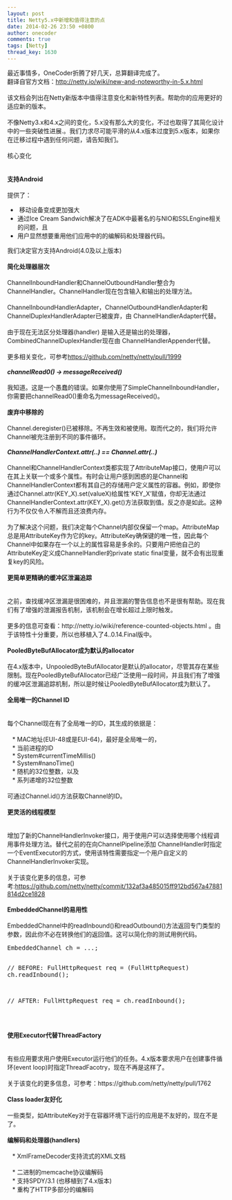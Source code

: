 ```yaml
---
layout: post
title: Netty5.x中新增和值得注意的点
date: 2014-02-26 23:50 +0800
author: onecoder
comments: true
tags: [Netty]
thread_key: 1630
---
```

<div>
	最近事情多，OneCoder折腾了好几天，总算翻译完成了。</div>
<div>
	翻译自官方文档：<a href="http://netty.io/wiki/new-and-noteworthy-in-5.x.html">http://netty.io/wiki/new-and-noteworthy-in-5.x.html</a></div>
<div>
	&nbsp;</div>
<div>
	该文档会列出在Netty新版本中值得注意变化和新特性列表。帮助你的应用更好的适应新的版本。</div>
<div>
	&nbsp;</div>
<div>
	不像Netty3.x和4.x之间的变化，5.x没有那么大的变化，不过也取得了其简化设计中的一些突破性进展.。我们力求尽可能平滑的从4.x版本过度到5.x版本，如果你在迁移过程中遇到任何问题，请告知我们。</div>
<div>
	&nbsp;</div>
<div>
	核心变化</div>
<div>
	&nbsp;</div>
<div>
	&nbsp;</div>
<div>
	<strong>支持Android</strong></div>
<div>
	&nbsp;</div>
<div>
	提供了：</div>
<ul>
	<li>
		&nbsp;移动设备变成更加强大</li>
	<li>
		通过Ice Cream Sandwich解决了在ADK中最著名的与NIO和SSLEngine相关的问题，且</li>
	<li>
		用户显然想要重用他们应用中的的编解码和处理器代码。</li>
</ul>
<div>
	我们决定官方支持Android(4.0及以上版本)</div>
<div>
	&nbsp;</div>
<div>
	<strong>简化处理器层次</strong></div>
<div>
	&nbsp;</div>
<div>
	ChannelInboundHandler和ChannelOutboundHandler整合为ChannelHandler。ChannelHandler现在包含输入和输出的处理方法。</div>
<div>
	&nbsp;</div>
<div>
	ChannelInboundHandlerAdapter，ChannelOutboundHandlerAdapter和ChannelDuplexHandlerAdapter已被废弃，由 ChannelHandlerAdapter代替。</div>
<div>
	&nbsp;</div>
<div>
	由于现在无法区分处理器(handler) 是输入还是输出的处理器，CombinedChannelDuplexHandler现在由 ChannelHandlerAppender代替。</div>
<div>
	&nbsp;</div>
<div>
	更多相关变化，可参考<a href="https://github.com/netty/netty/pull/1999">https://github.com/netty/netty/pull/1999</a></div>
<div>
	&nbsp;</div>
<div>
	<em><strong>channelRead0() &rarr; messageReceived()</strong></em></div>
<div>
	&nbsp;</div>
<div>
	我知道。这是一个愚蠢的错误。如果你使用了SimpleChannelInboundHandler，你需要把channelRead0()重命名为messageReceived()。</div>
<div>
	&nbsp;</div>
<div>
	<strong>废弃中移除的</strong></div>
<div>
	&nbsp;</div>
<div>
	Channel.deregister()已被移除。不再生效和被使用。取而代之的，我们将允许Channel被充注册到不同的事件循环。</div>
<div>
	&nbsp;</div>
<div>
	<strong><em>ChannelHandlerContext.attr(..) == Channel.attr(..)</em></strong></div>
<div>
	&nbsp;</div>
<div>
	Channel和ChannelHandlerContext类都实现了AttributeMap接口，使用户可以在其上关联一个或多个属性。有时会让用户感到困惑的是Channel和ChannelHandlerContext都有其自己的存储用户定义属性的容器。例如，即使你通过Channel.attr(KEY_X).set(valueX)给属性&#39;KEY_X&rsquo;赋值，你却无法通过ChannelHandlerContext.attr(KEY_X).get()方法获取到值。反之亦是如此。这种行为不仅仅令人不解而且还浪费内存。</div>
<div>
	&nbsp;</div>
<div>
	为了解决这个问题，我们决定每个Channel内部仅保留一个map。AttributeMap总是用AttributeKey作为它的key。AttributeKey确保键的唯一性，因此每个Channel中如果存在一个以上的属性容易是多余的。只要用户把他自己的AttributeKey定义成ChannelHandler的private static final变量，就不会有出现重复key的风险。</div>
<div>
	&nbsp;</div>
<div>
	<strong>更简单更精确的缓冲区泄漏追踪</strong></div>
<div>
	&nbsp;</div>
<div>
	&nbsp;</div>
<div>
	之前，查找缓冲区泄漏是很困难的，并且泄漏的警告信息也不是很有帮助。现在我们有了增强的泄漏报告机制，该机制会在增长超过上限时触发。</div>
<div>
	&nbsp;</div>
<div>
	更多的信息可查看：http://netty.io/wiki/reference-counted-objects.html 。由于该特性十分重要，所以也移植入了4..0.14.Final版中。</div>
<div>
	&nbsp;</div>
<div>
	<strong>PooledByteBufAllocator成为默认的allocator</strong></div>
<div>
	&nbsp;</div>
<div>
	在4.x版本中，UnpooledByteBufAllocator是默认的allocator，尽管其存在某些限制。现在PooledByteBufAllocator已经广泛使用一段时间，并且我们有了增强的缓冲区泄漏追踪机制，所以是时候让PooledByteBufAllocator成为默认了。</div>
<div>
	&nbsp;</div>
<div>
	<strong>全局唯一的Channel ID</strong></div>
<div>
	&nbsp;</div>
<div>
	&nbsp;</div>
<div>
	每个Channel现在有了全局唯一的ID，其生成的依据是：</div>
<div>
	&nbsp;</div>
<div>
	&nbsp; &nbsp;* MAC地址(EUI-48或是EUI-64)，最好是全局唯一的，</div>
<div>
	&nbsp; &nbsp;* 当前进程的ID</div>
<div>
	&nbsp; &nbsp;* System#currentTimeMillis()</div>
<div>
	&nbsp; &nbsp;* System#nanoTime()</div>
<div>
	&nbsp; &nbsp;* 随机的32位整数，以及</div>
<div>
	&nbsp; &nbsp;* 系列递增的32位整数</div>
<div>
	&nbsp;</div>
<div>
	可通过Channel.id()方法获取Channel的ID。</div>
<div>
	&nbsp;</div>
<div>
	<strong>更灵活的线程模型</strong></div>
<div>
	&nbsp;</div>
<div>
	&nbsp;</div>
<div>
	增加了新的ChannelHandlerInvoker接口，用于使用户可以选择使用哪个线程调用事件处理方法。替代之前的在向ChannelPipeline添加 ChannelHandler时指定一个EventExecutor的方式，使用该特性需要指定一个用户自定义的 ChannelHandlerInvoker实现。</div>
<div>
	&nbsp;</div>
<div>
	关于该变化更多的信息，可参考:<a href="https://github.com/netty/netty/commit/132af3a485015ff912bd567a47881814d2ce1828">https://github.com/netty/netty/commit/132af3a485015ff912bd567a47881814d2ce1828</a></div>
<div>
	&nbsp;</div>
<div>
	<strong>EmbeddedChannel的易用性</strong></div>
<div>
	&nbsp;</div>
<div>
	EmbeddedChannel中的readInbound()和readOutbound()方法返回专门类型的参数，因此你不必在转换他们的返回值。这可以简化你的测试用例代码。</div>
<div>
	<pre class="brush:java;first-line:1;pad-line-numbers:true;highlight:null;collapse:false;">
EmbeddedChannel ch = ...;

// BEFORE:
FullHttpRequest req = (FullHttpRequest) ch.readInbound();

// AFTER:
FullHttpRequest req = ch.readInbound();

</pre>
</div>
<div>
	&nbsp;</div>
<div>
	<strong>使用Executor代替ThreadFactory</strong></div>
<div>
	&nbsp;</div>
<div>
	&nbsp;</div>
<div>
	有些应用要求用户使用Executor运行他们的任务。4.x版本要求用户在创建事件循环(event loop)时指定ThreadFacotry，现在不再是这样了。</div>
<div>
	&nbsp;</div>
<div>
	关于该变化的更多信息，可参考：https://github.com/netty/netty/pull/1762</div>
<div>
	&nbsp;</div>
<div>
	<strong>Class loader友好化</strong></div>
<div>
	&nbsp;</div>
<div>
	一些类型，如AttributeKey对于在容器环境下运行的应用是不友好的，现在不是了。</div>
<div>
	&nbsp;</div>
<div>
	<strong>编解码和处理器(handlers)</strong></div>
<div>
	&nbsp;</div>
<div>
	&nbsp; &nbsp;* XmlFrameDecoder支持流式的XML文档</div>
<div>
	&nbsp;</div>
<div>
	&nbsp; &nbsp;* 二进制的memcache协议编解码</div>
<div>
	&nbsp; &nbsp;* 支持SPDY/3.1 (也移植到了4.x版本)</div>
<div>
	&nbsp; &nbsp;* 重构了HTTP多部分的编解码</div>
<div>
	&nbsp;</div>

